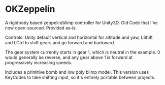 # OKZeppelin
A rigidbody based zeppelin/blimp controller for Unity3D. Old Code that I've now open-sourced. Provided as-is.

Controls: Unity default vertical and horizontal for altitude and yaw, LShift and LCtrl to shift gears and go forward and backward.

The gear system currently starts in gear 1, which is neutral in the example. 0 would generally be reverse, and any gear above 1 is forward at progressively increasing speeds.

Includes a primitive bomb and low poly blimp model. This version uses KeyCodes to take shifting input, so it's entirely portable between projects.
